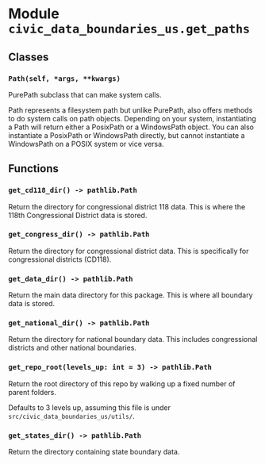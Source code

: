 # Module `civic_data_boundaries_us.get_paths`

## Classes

### `Path(self, *args, **kwargs)`

PurePath subclass that can make system calls.

Path represents a filesystem path but unlike PurePath, also offers
methods to do system calls on path objects. Depending on your system,
instantiating a Path will return either a PosixPath or a WindowsPath
object. You can also instantiate a PosixPath or WindowsPath directly,
but cannot instantiate a WindowsPath on a POSIX system or vice versa.

## Functions

### `get_cd118_dir() -> pathlib.Path`

Return the directory for congressional district 118 data.
This is where the 118th Congressional District data is stored.

### `get_congress_dir() -> pathlib.Path`

Return the directory for congressional district data.
This is specifically for congressional districts (CD118).

### `get_data_dir() -> pathlib.Path`

Return the main data directory for this package.
This is where all boundary data is stored.

### `get_national_dir() -> pathlib.Path`

Return the directory for national boundary data.
This includes congressional districts and other national boundaries.

### `get_repo_root(levels_up: int = 3) -> pathlib.Path`

Return the root directory of this repo by walking up a fixed number of parent folders.

Defaults to 3 levels up, assuming this file is under `src/civic_data_boundaries_us/utils/`.

### `get_states_dir() -> pathlib.Path`

Return the directory containing state boundary data.
